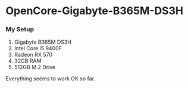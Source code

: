 # OpenCore-Gigabyte-B365M-DS3H

### My Setup
1. Gigabyte B365M DS3H
1. Intel Core i5 9400F
1. Radeon RX 570
1. 32GB RAM
1. 512GB M.2 Drive

Everything seems to work OK so far.
